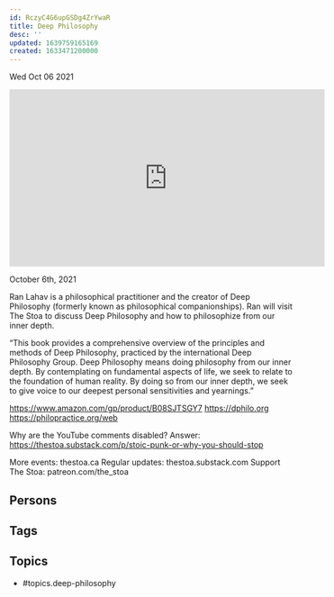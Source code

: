 ```yaml
---
id: RczyC4G6upGSDg4ZrYwaR
title: Deep Philosophy
desc: ''
updated: 1639759165169
created: 1633471200000
---
```





Wed Oct 06 2021

<iframe width="560" height="315" src="https://www.youtube.com/embed/f0V6CV6wM8I" title="Deep Philosophy w/ Ran Lahav" frameborder="0" allow="accelerometer; autoplay; clipboard-write; encrypted-media; gyroscope; picture-in-picture" allowfullscreen ></iframe>

October 6th, 2021

Ran Lahav is a philosophical practitioner and the creator of Deep Philosophy (formerly known as philosophical companionships). Ran will visit The Stoa to discuss Deep Philosophy and how to philosophize from our inner depth.

“This book provides a comprehensive overview of the principles and methods of Deep Philosophy, practiced by the international Deep Philosophy Group. Deep Philosophy means doing philosophy from our inner depth. By contemplating on fundamental aspects of life, we seek to relate to the foundation of human reality. By doing so from our inner depth, we seek to give voice to our deepest personal sensitivities and yearnings.”

https://www.amazon.com/gp/product/B08SJTSGY7
https://dphilo.org
https://philopractice.org/web

Why are the YouTube comments disabled? Answer: https://thestoa.substack.com/p/stoic-punk-or-why-you-should-stop

More events: thestoa.ca 
Regular updates: thestoa.substack.com 
Support The Stoa: patreon.com/the_stoa

## Persons



## Tags



## Topics

- #topics.deep-philosophy

